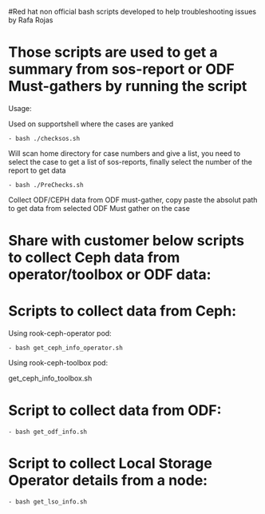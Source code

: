#Red hat non official bash scripts developed to help troubleshooting issues by Rafa Rojas


# Those scripts are used to get a summary from sos-report or ODF Must-gathers by running the script

Usage:

Used on supportshell where the cases are yanked

    - bash ./checksos.sh

Will scan home directory for case numbers and give a list, you need to select the case to get a list of sos-reports, finally select the number of the report to get data

    - bash ./PreChecks.sh

Collect ODF/CEPH data from ODF must-gather, copy paste the absolut path to get data from selected ODF Must gather on the case


# Share with customer below scripts to collect Ceph data from operator/toolbox or ODF data:


# Scripts to collect data from Ceph:

  Using rook-ceph-operator pod:

    - bash get_ceph_info_operator.sh

  Using rook-ceph-toolbox pod:

get_ceph_info_toolbox.sh


# Script to collect data from ODF:

    - bash get_odf_info.sh


# Script to collect Local Storage Operator details from a node:

    - bash get_lso_info.sh
